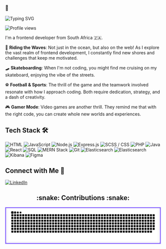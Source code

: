 ### 👋
![Typing SVG](https://readme-typing-svg.herokuapp.com?color=%23FFFFFF&lines=I'm+Alexander+Kagerer!;Frontend+Developer+from+South+Africa;Gamer,+Skateboarder,+Football+Enthusiast)

![Profile views](https://komarev.com/ghpvc/?username=kagerer19&color=8A2BE2)

I'm a frontend developer from South Africa 🇿🇦. 

🌊 **Riding the Waves**: Not just in the ocean, but also on the web! As I explore the vast realm of frontend development, I constantly find new shores and challenges that keep me motivated.

🛹 **Skateboarding**: When I'm not coding, you might find me cruising on my skateboard, enjoying the vibe of the streets.

⚽ **Football & Sports**: The thrill of the game and the teamwork involved resonate with how I approach coding. Both require dedication, strategy, and a dash of creativity.

🎮 **Gamer Mode**: Video games are another thrill. They remind me that with the right code, you can create whole new worlds and experiences.

## Tech Stack 🛠️

![HTML](https://img.shields.io/badge/Language-HTML-E44D26?style=for-the-badge&logo=html5)
![JavaScript](https://img.shields.io/badge/Language-JavaScript-F7DF1E?style=for-the-badge&logo=javascript)
![Node.js](https://img.shields.io/badge/Platform-Node.js-339933?style=for-the-badge&logo=node.js)
![Express.js](https://img.shields.io/badge/Framework-Express.js-000000?style=for-the-badge&logo=express)
![SCSS / CSS](https://img.shields.io/badge/Languages-SCSS%20%2F%20CSS-FF3E51?style=for-the-badge)
![PHP](https://img.shields.io/badge/Language-PHP-777BB4?style=for-the-badge&logo=php)
![Java](https://img.shields.io/badge/Language-Java-007396?style=for-the-badge&logo=java)
![React](https://img.shields.io/badge/Library-React-61DAFB?style=for-the-badge&logo=react)
![SQL](https://img.shields.io/badge/Language-SQL-4479A1?style=for-the-badge&logo=sql)
![MERN Stack](https://img.shields.io/badge/MERN-Stack-61DAFB?style=for-the-badge&logo=react&logoColor=61DAFB&labelColor=101010)
![Git](https://img.shields.io/badge/Version%20Control-Git-F05032?style=for-the-badge&logo=git)
![Elasticsearch](https://img.shields.io/badge/Data%20Platform-mongodb-0096D7?style=for-the-badge&logo=mongodb)
![Elasticsearch](https://img.shields.io/badge/Data%20Platform-Elasticsearch-0096D7?style=for-the-badge&logo=elasticsearch)
![Kibana](https://img.shields.io/badge/Data%20Platform-Kibana-005571?style=for-the-badge&logo=kibana)
![Figma](https://img.shields.io/badge/Design%20Tool-Figma-F24E1E?style=for-the-badge&logo=figma)


## Connect with Me 🤝

[![LinkedIn](https://img.shields.io/badge/-LinkedIn-0077B5?style=flat-square&logo=LinkedIn&logoColor=white)]([https://linkedin.com/in/john-doe-12345678/](https://www.linkedin.com/in/alexander-kagerer-117971290))

<h2 align="center">:snake: Contributions :snake:</h2>

 

<table align="center">
<tr>
<td align="center" style="border: 3px solid #8C6CFF; border-radius: 10px; background-color: #fafafa; box-shadow: 2px 2px 5px #888888;">
<picture>
<source media="(prefers-color-scheme: dark)" srcset="https://github.com/kagerer19/kagerer19/blob/output/github-snake-dark.svg" />
<img alt="github-snake" src="https://github.com/kagerer19/kagerer19/blob/output/github-snake-dark.svg" />
</picture>
</td>
</tr>
</table>
